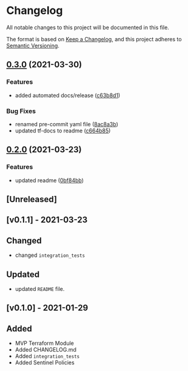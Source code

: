 # Changelog
All notable changes to this project will be documented in this file.

The format is based on [Keep a Changelog](https://keepachangelog.com/en/1.0.0/),
and this project adheres to [Semantic Versioning](https://semver.org/spec/v2.0.0.html).

## [0.3.0](https://www.github.com/devops-adeel/terraform-vault-secrets-transit/compare/v0.2.0...v0.3.0) (2021-03-30)


### Features

* added automated docs/release ([c63b8d1](https://www.github.com/devops-adeel/terraform-vault-secrets-transit/commit/c63b8d1ed73d8ace896e272492bfdfbba68c2b5f))


### Bug Fixes

* renamed pre-commit yaml file ([8ac8a3b](https://www.github.com/devops-adeel/terraform-vault-secrets-transit/commit/8ac8a3bf8b6ecf3150d5c625602de1c2ab21177d))
* updated tf-docs to readme ([c664b85](https://www.github.com/devops-adeel/terraform-vault-secrets-transit/commit/c664b856013de02cd2b2044c96bddeb981252ceb))

## [0.2.0](https://www.github.com/devops-adeel/terraform-vault-secrets-transit/compare/v0.1.0...v0.2.0) (2021-03-23)


### Features

* updated readme ([0bf84bb](https://www.github.com/devops-adeel/terraform-vault-secrets-transit/commit/0bf84bb4337005905213ed215937aa6ff2788822))

## [Unreleased]

## [v0.1.1] -  2021-03-23
## Changed
- changed `integration_tests`

## Updated
- updated `README` file.

## [v0.1.0] -  2021-01-29
## Added
- MVP Terraform Module
- Added CHANGELOG.md
- Added `integration_tests`
- Added Sentinel Policies
